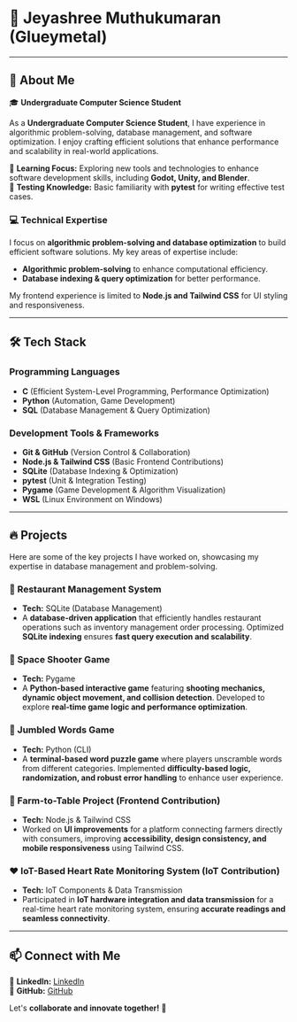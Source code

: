 # 👋 Jeyashree Muthukumaran (Glueymetal)

---

## 🚀 About Me

🎓 **Undergraduate Computer Science Student**

As a **Undergraduate Computer Science Student**, I have experience in algorithmic problem-solving, database management, and software optimization. I enjoy crafting efficient solutions that enhance performance and scalability in real-world applications.

🔹 **Learning Focus:** Exploring new tools and technologies to enhance software development skills, including **Godot, Unity, and Blender**.\
🔹 **Testing Knowledge:** Basic familiarity with **pytest** for writing effective test cases.

### 💻 Technical Expertise

I focus on **algorithmic problem-solving and database optimization** to build efficient software solutions. My key areas of expertise include:
- **Algorithmic problem-solving** to enhance computational efficiency.
- **Database indexing & query optimization** for better performance.

My frontend experience is limited to **Node.js and Tailwind CSS** for UI styling and responsiveness.

---

## 🛠️ Tech Stack

### Programming Languages
- **C** (Efficient System-Level Programming, Performance Optimization)
- **Python** (Automation, Game Development)
- **SQL** (Database Management & Query Optimization)

### Development Tools & Frameworks
- **Git & GitHub** (Version Control & Collaboration)
- **Node.js & Tailwind CSS** (Basic Frontend Contributions)
- **SQLite** (Database Indexing & Optimization)
- **pytest** (Unit & Integration Testing)
- **Pygame** (Game Development & Algorithm Visualization)
- **WSL** (Linux Environment on Windows)

---

## 🔥 Projects

Here are some of the key projects I have worked on, showcasing my expertise in database management and problem-solving.

### 📌 Restaurant Management System

- **Tech:** SQLite (Database Management)
- A **database-driven application** that efficiently handles restaurant operations such as inventory management order processing. Optimized **SQLite indexing** ensures **fast query execution and scalability**.

### 🚀 Space Shooter Game

- **Tech:** Pygame
- A **Python-based interactive game** featuring **shooting mechanics, dynamic object movement, and collision detection**. Developed to explore **real-time game logic and performance optimization**.

### 🧩 Jumbled Words Game

- **Tech:** Python (CLI)
- A **terminal-based word puzzle game** where players unscramble words from different categories. Implemented **difficulty-based logic, randomization, and robust error handling** to enhance user experience.

### 🌿 Farm-to-Table Project (Frontend Contribution)

- **Tech:** Node.js & Tailwind CSS
- Worked on **UI improvements** for a platform connecting farmers directly with consumers, improving **accessibility, design consistency, and mobile responsiveness** using Tailwind CSS.

### ❤️ IoT-Based Heart Rate Monitoring System (IoT Contribution)

- **Tech:** IoT Components & Data Transmission
- Participated in **IoT hardware integration and data transmission** for a real-time heart rate monitoring system, ensuring **accurate readings and seamless connectivity**.

---

## 📫 Connect with Me

📌 **LinkedIn:** [LinkedIn](www.linkedin.com/in/jeyashree-muthukumaran)\
📌 **GitHub:** [GitHub](https://github.com/Glueymetal)

Let's **collaborate and innovate together!** 🚀







